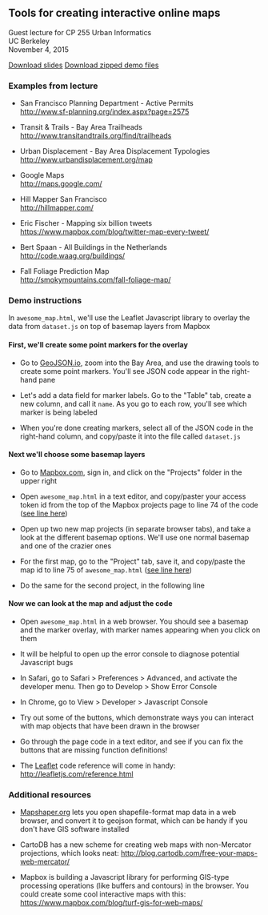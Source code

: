 Tools for creating interactive online maps
-----

Guest lecture for CP 255 Urban Informatics  
UC Berkeley  
November 4, 2015

[Download slides](http://smmaurer.github.io/web-mapping-demo/Maurer%20web%20mapping%20slides.pdf)
[Download zipped demo files](http://smmaurer.github.io/web-mapping-demo/web-mapping-demo-files.zip)


### Examples from lecture

* San Francisco Planning Department - Active Permits  
  http://www.sf-planning.org/index.aspx?page=2575

* Transit & Trails - Bay Area Trailheads  
  http://www.transitandtrails.org/find/trailheads

* Urban Displacement - Bay Area Displacement Typologies  
  http://www.urbandisplacement.org/map

* Google Maps  
  http://maps.google.com/

* Hill Mapper San Francisco  
  http://hillmapper.com/

* Eric Fischer - Mapping six billion tweets  
  https://www.mapbox.com/blog/twitter-map-every-tweet/

* Bert Spaan - All Buildings in the Netherlands  
  http://code.waag.org/buildings/

* Fall Foliage Prediction Map  
  http://smokymountains.com/fall-foliage-map/


### Demo instructions

In `awesome_map.html`, we'll use the Leaflet Javascript library to overlay the data from `dataset.js` on top of basemap layers from Mapbox


#### First, we'll create some point markers for the overlay

* Go to [GeoJSON.io](http://geojson.io), zoom into the Bay Area, and use the drawing tools to create some point markers. You'll see JSON code appear in the right-hand pane

* Let's add a data field for marker labels. Go to the "Table" tab, create a new column, and call it `name`. As you go to each row, you'll see which marker is being labeled

* When you're done creating markers, select all of the JSON code in the right-hand column, and copy/paste it into the file called `dataset.js`


#### Next we'll choose some basemap layers

* Go to [Mapbox.com](http://mapbox.com), sign in, and click on the "Projects" folder in the upper right

* Open `awesome_map.html` in a text editor, and copy/paster your access token id from the top of the Mapbox projects page to line 74 of the code ([see line here](https://github.com/smmaurer/web-mapping-demo/blob/master/awesome_map.html#L74))

* Open up two new map projects (in separate browser tabs), and take a look at the different basemap options. We'll use one normal basemap and one of the crazier ones

* For the first map, go to the "Project" tab, save it, and copy/paste the map id to line 75 of `awesome_map.html` ([see line here](https://github.com/smmaurer/web-mapping-demo/blob/master/awesome_map.html#L75))

* Do the same for the second project, in the following line


#### Now we can look at the map and adjust the code

* Open `awesome_map.html` in a web browser. You should see a basemap and the marker overlay, with marker names appearing when you click on them

* It will be helpful to open up the error console to diagnose potential Javascript bugs

* In Safari, go to Safari > Preferences > Advanced, and activate the developer menu. Then go to Develop > Show Error Console

* In Chrome, go to View > Developer > Javascript Console

* Try out some of the buttons, which demonstrate ways you can interact with map objects that have been drawn in the browser

* Go through the page code in a text editor, and see if you can fix the buttons that are missing function definitions!

* The [Leaflet](http://leafletjs.com) code reference will come in handy: http://leafletjs.com/reference.html


### Additional resources

* [Mapshaper.org](http://mapshaper.org) lets you open shapefile-format map data in a web browser, and convert it to geojson format, which can be handy if you don't have GIS software installed

* CartoDB has a new scheme for creating web maps with non-Mercator projections, which looks neat: http://blog.cartodb.com/free-your-maps-web-mercator/

* Mapbox is building a Javascript library for performing GIS-type processing operations (like buffers and contours) in the browser. You could create some cool interactive maps with this: https://www.mapbox.com/blog/turf-gis-for-web-maps/